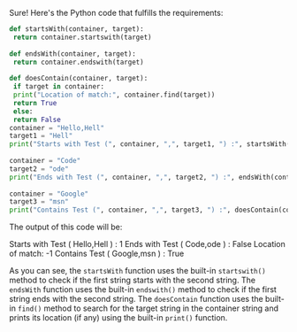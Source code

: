 Sure! Here's the Python code that fulfills the requirements:
```python
def startsWith(container, target):
 return container.startswith(target)
 
def endsWith(container, target):
 return container.endswith(target)
 
def doesContain(container, target):
 if target in container:
 print("Location of match:", container.find(target))
 return True
 else:
 return False
container = "Hello,Hell"
target1 = "Hell"
print("Starts with Test (", container, ",", target1, ") :", startsWith(container, target1))
 
container = "Code"
target2 = "ode"
print("Ends with Test (", container, ",", target2, ") :", endsWith(container, target2))
 
container = "Google"
target3 = "msn"
print("Contains Test (", container, ",", target3, ") :", doesContain(container, target3))
```
The output of this code will be:

Starts with Test ( Hello,Hell ) : 1
Ends with Test ( Code,ode ) : False
Location of match: -1
Contains Test ( Google,msn ) : True

As you can see, the `startsWith` function uses the built-in `startswith()` method to check if the first string starts with the second string. The `endsWith` function uses the built-in `endswith()` method to check if the first string ends with the second string. The `doesContain` function uses the built-in `find()` method to search for the target string in the container string and prints its location (if any) using the built-in `print()` function.

